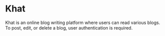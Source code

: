 # Khat
Khat is an online blog writing platform where users can read various blogs. To post, edit, or delete a blog, user authentication is required.
